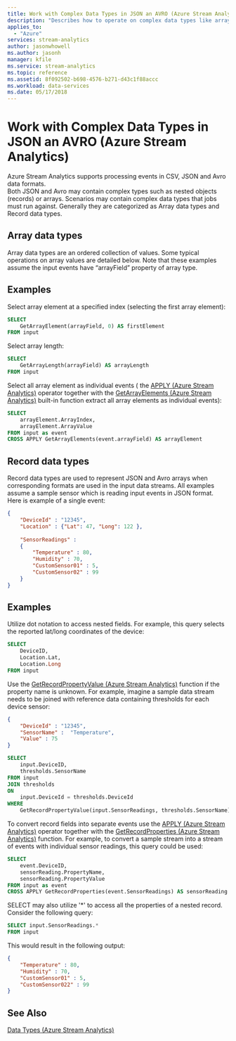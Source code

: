 ```yaml
---
title: Work with Complex Data Types in JSON an AVRO (Azure Stream Analytics)
description: "Describes how to operate on complex data types like arrays, JSON, CSV formatted data."
applies_to: 
  - "Azure"
services: stream-analytics
author: jasonwhowell
ms.author: jasonh
manager: kfile
ms.service: stream-analytics
ms.topic: reference
ms.assetid: 8f092502-b698-4576-b271-d43c1f88accc
ms.workload: data-services
ms.date: 05/17/2018
---
```

# Work with Complex Data Types in JSON an AVRO (Azure Stream Analytics)
  Azure Stream Analytics supports processing events in CSV, JSON and Avro data formats.  
Both JSON and Avro may contain complex types such as nested objects (records) or arrays. Scenarios may contain  complex data types that jobs must run against. Generally they are categorized as Array data types and Record data types.  
  
## Array data types  
 Array data types are an ordered collection of values. Some typical operations on array values are detailed below. Note that these examples assume the  input events have “arrayField” property of array type.  
  
## Examples  
 Select array element at a specified index (selecting the first array element):  
  
```SQL 
SELECT   
    GetArrayElement(arrayField, 0) AS firstElement  
FROM input  
```  
  
 Select array length:  
  
```SQL  
SELECT   
    GetArrayLength(arrayField) AS arrayLength  
FROM input  
```  
  
 Select all array element as individual events ( the [APPLY &#40;Azure Stream Analytics&#41;](apply-azure-stream-analytics.md) operator together with the [GetArrayElements &#40;Azure Stream Analytics&#41;](getarrayelements-azure-stream-analytics.md) built-in function extract all array elements as individual events):  
  
```SQL  
SELECT   
    arrayElement.ArrayIndex,  
    arrayElement.ArrayValue  
FROM input as event  
CROSS APPLY GetArrayElements(event.arrayField) AS arrayElement  
```  
  
## Record data types  
Record data types are used to represent JSON and Avro arrays when corresponding formats are used in the input data streams. All examples assume a sample sensor which is reading input events in JSON format. Here is example of a single event:  
  
```json  
{  
    "DeviceId" : "12345",  
    "Location" : {"Lat": 47, "Long": 122 },  
  
    "SensorReadings" :  
    {  
        "Temperature" : 80,  
        "Humidity" : 70,  
        "CustomSensor01" : 5,  
        "CustomSensor02" : 99  
    }  
}  
```  
  
## Examples  
Utilize dot notation to access nested fields. For example, this query selects the reported lat/long coordinates of the device:  
  
```SQL  
SELECT  
    DeviceID,  
    Location.Lat,  
    Location.Long  
FROM input  
```  

Use the [GetRecordPropertyValue &#40;Azure Stream Analytics&#41;](getrecordpropertyvalue-azure-stream-analytics.md) function if the property name is unknown. For example, imagine a  sample data stream needs to be joined with reference data containing thresholds for each device sensor:  

```json  
{  
    "DeviceId" : "12345",  
    "SensorName" :  "Temperature",
    "Value" : 75
}  
```  
  
```SQL  
SELECT  
    input.DeviceID,  
    thresholds.SensorName  
FROM input  
JOIN thresholds  
ON  
    input.DeviceId = thresholds.DeviceId  
WHERE  
    GetRecordPropertyValue(input.SensorReadings, thresholds.SensorName) > thresholds.Value  
```  
  
To convert record fields into separate events use the [APPLY &#40;Azure Stream Analytics&#41;](apply-azure-stream-analytics.md) operator together with the [GetRecordProperties &#40;Azure Stream Analytics&#41;](getrecordproperties-azure-stream-analytics.md) function. For example, to convert a sample stream into a stream of events with individual sensor readings, this query could be used:  
  
```SQL  
SELECT   
    event.DeviceID,  
    sensorReading.PropertyName,  
    sensorReading.PropertyValue  
FROM input as event  
CROSS APPLY GetRecordProperties(event.SensorReadings) AS sensorReading  
```  

SELECT may also utilize '*' to access all the properties of a nested record. Consider the following query:  
  
```SQL  
SELECT input.SensorReadings.*  
FROM input  
```  

This would result in the following output:  
  
```json  
{  
    "Temperature" : 80,  
    "Humidity" : 70,  
    "CustomSensor01" : 5,  
    "CustomSensor022" : 99  
}  
```  
  
## See Also  
 [Data Types &#40;Azure Stream Analytics&#41;](data-types-azure-stream-analytics.md)  
